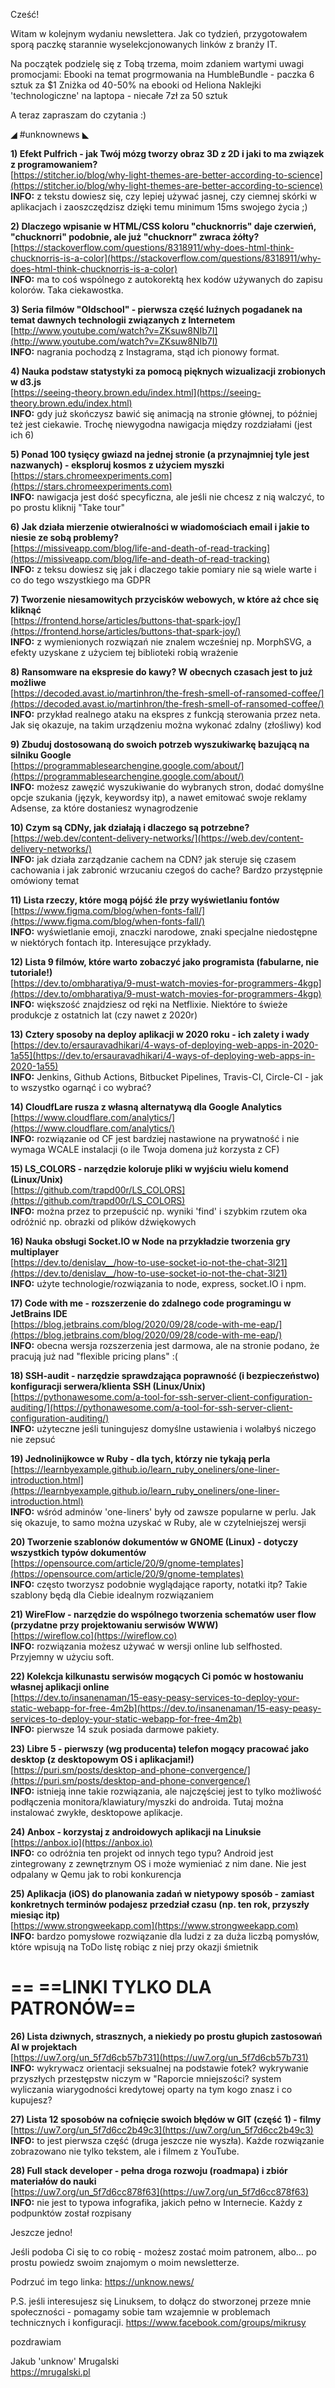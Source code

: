 Cześć!

Witam w kolejnym wydaniu newslettera. Jak co tydzień, przygotowałem sporą paczkę starannie wyselekcjonowanych linków z branży IT.

 

Na początek podzielę się z Tobą trzema, moim zdaniem wartymi uwagi promocjami:
Ebooki na temat progrmowania na HumbleBundle - paczka 6 sztuk za $1
Zniżka od 40-50% na ebooki od Heliona
Naklejki 'technologiczne' na laptopa - niecałe 7zł za 50 sztuk
 

A teraz zapraszam do czytania :)

 

◢ #unknownews ◣


**1) Efekt Pulfrich - jak Twój mózg tworzy obraz 3D z 2D i jaki to ma związek z programowaniem?**  
[https://stitcher.io/blog/why-light-themes-are-better-according-to-science](https://stitcher.io/blog/why-light-themes-are-better-according-to-science)  
**INFO:** z tekstu dowiesz się, czy lepiej używać jasnej, czy ciemnej skórki w aplikacjach i zaoszczędzisz dzięki temu minimum 15ms swojego życia ;)  


**2) Dlaczego wpisanie w HTML/CSS koloru "chucknorris" daje czerwień, "chucknorri" podobnie, ale już "chucknorr" zwraca żółty?**  
[https://stackoverflow.com/questions/8318911/why-does-html-think-chucknorris-is-a-color](https://stackoverflow.com/questions/8318911/why-does-html-think-chucknorris-is-a-color)  
**INFO:** ma to coś wspólnego z autokorektą hex kodów używanych do zapisu kolorów. Taka ciekawostka.  


**3) Seria filmów "Oldschool" - pierwsza część luźnych pogadanek na temat dawnych technologii związanych z Internetem**  
[http://www.youtube.com/watch?v=ZKsuw8NIb7I](http://www.youtube.com/watch?v=ZKsuw8NIb7I)  
**INFO:** nagrania pochodzą z Instagrama, stąd ich pionowy format.  


**4) Nauka podstaw statystyki za pomocą pięknych wizualizacji zrobionych w d3.js**  
[https://seeing-theory.brown.edu/index.html](https://seeing-theory.brown.edu/index.html)  
**INFO:** gdy już skończysz bawić się animacją na stronie głównej, to później też jest ciekawie. Trochę niewygodna nawigacja między rozdziałami (jest ich 6)  


**5) Ponad 100 tysięcy gwiazd na jednej stronie (a przynajmniej tyle jest nazwanych) - eksploruj kosmos z użyciem myszki**  
[https://stars.chromeexperiments.com](https://stars.chromeexperiments.com)  
**INFO:** nawigacja jest dość specyficzna, ale jeśli nie chcesz z nią walczyć, to po prostu kliknij "Take tour"  


**6) Jak działa mierzenie otwieralności w wiadomościach email i jakie to niesie ze sobą problemy?**  
[https://missiveapp.com/blog/life-and-death-of-read-tracking](https://missiveapp.com/blog/life-and-death-of-read-tracking)  
**INFO:** z teksu dowiesz się jak i dlaczego takie pomiary nie są wiele warte i co do tego wszystkiego ma GDPR  


**7) Tworzenie niesamowitych przycisków webowych, w które aż chce się kliknąć**  
[https://frontend.horse/articles/buttons-that-spark-joy/](https://frontend.horse/articles/buttons-that-spark-joy/)  
**INFO:** z wymienionych rozwiązań nie znalem wcześniej np. MorphSVG, a efekty uzyskane z użyciem tej biblioteki robią wrażenie  


**8) Ransomware na ekspresie do kawy? W obecnych czasach jest to już możliwe**  
[https://decoded.avast.io/martinhron/the-fresh-smell-of-ransomed-coffee/](https://decoded.avast.io/martinhron/the-fresh-smell-of-ransomed-coffee/)  
**INFO:** przykład realnego ataku na ekspres z funkcją sterowania przez neta. Jak się okazuje, na takim urządzeniu można wykonać zdalny (złośliwy) kod  


**9) Zbuduj dostosowaną do swoich potrzeb wyszukiwarkę bazującą na silniku Google**  
[https://programmablesearchengine.google.com/about/](https://programmablesearchengine.google.com/about/)  
**INFO:** możesz zawęzić wyszukiwanie do wybranych stron, dodać domyślne opcje szukania (język, keywordsy itp), a nawet emitować swoje reklamy Adsense, za które dostaniesz wynagrodzenie  


**10) Czym są CDNy, jak działają i dlaczego są potrzebne?**  
[https://web.dev/content-delivery-networks/](https://web.dev/content-delivery-networks/)  
**INFO:** jak działa zarządzanie cachem na CDN? jak steruje się czasem cachowania i jak zabronić wrzucaniu czegoś do cache? Bardzo przystępnie omówiony temat  


**11) Lista rzeczy, które mogą pójść źle przy wyświetlaniu fontów**  
[https://www.figma.com/blog/when-fonts-fall/](https://www.figma.com/blog/when-fonts-fall/)  
**INFO:** wyświetlanie emoji, znaczki narodowe, znaki specjalne niedostępne w niektórych fontach itp. Interesujące przykłady.  


**12) Lista 9 filmów, które warto zobaczyć jako programista (fabularne, nie tutoriale!)**  
[https://dev.to/ombharatiya/9-must-watch-movies-for-programmers-4kgp](https://dev.to/ombharatiya/9-must-watch-movies-for-programmers-4kgp)  
**INFO:** większość znajdziesz od ręki na Netflixie. Niektóre to świeże produkcje z ostatnich lat (czy nawet z 2020r)  


**13) Cztery sposoby na deploy aplikacji w 2020 roku - ich zalety i wady**  
[https://dev.to/ersauravadhikari/4-ways-of-deploying-web-apps-in-2020-1a55](https://dev.to/ersauravadhikari/4-ways-of-deploying-web-apps-in-2020-1a55)  
**INFO:** Jenkins, Github Actions, Bitbucket Pipelines, Travis-CI, Circle-CI - jak to wszystko ogarnąć i co wybrać?  


**14) CloudfLare rusza z własną alternatywą dla Google Analytics**  
[https://www.cloudflare.com/analytics/](https://www.cloudflare.com/analytics/)  
**INFO:** rozwiązanie od CF jest bardziej nastawione na prywatność i nie wymaga WCALE instalacji (o ile Twoja domena już korzysta z CF)  


**15) LS_COLORS - narzędzie koloruje pliki w wyjściu wielu komend (Linux/Unix)**  
[https://github.com/trapd00r/LS_COLORS](https://github.com/trapd00r/LS_COLORS)  
**INFO:** można przez to przepuścić np. wyniki 'find' i szybkim rzutem oka odróżnić np. obrazki od plików dźwiękowych  


**16) Nauka obsługi Socket.IO w Node na przykładzie tworzenia gry multiplayer**  
[https://dev.to/denislav__/how-to-use-socket-io-not-the-chat-3l21](https://dev.to/denislav__/how-to-use-socket-io-not-the-chat-3l21)  
**INFO:** użyte technologie/rozwiązania to node, express, socket.IO i npm.  


**17) Code with me - rozszerzenie do zdalnego code programingu w JetBrains IDE**  
[https://blog.jetbrains.com/blog/2020/09/28/code-with-me-eap/](https://blog.jetbrains.com/blog/2020/09/28/code-with-me-eap/)  
**INFO:** obecna wersja rozszerzenia jest darmowa, ale na stronie podano, że pracują już nad "flexible pricing plans" :(  


**18) SSH-audit - narzędzie sprawdzająca poprawność (i bezpieczeństwo) konfiguracji serwera/klienta SSH (Linux/Unix)**  
[https://pythonawesome.com/a-tool-for-ssh-server-client-configuration-auditing/](https://pythonawesome.com/a-tool-for-ssh-server-client-configuration-auditing/)  
**INFO:** użyteczne jeśli tuningujesz domyślne ustawienia i wolałbyś niczego nie zepsuć  


**19) Jednolinijkowce w Ruby - dla tych, którzy nie tykają perla**  
[https://learnbyexample.github.io/learn_ruby_oneliners/one-liner-introduction.html](https://learnbyexample.github.io/learn_ruby_oneliners/one-liner-introduction.html)  
**INFO:** wśród adminów 'one-liners' były od zawsze popularne w perlu. Jak się okazuje, to samo można uzyskać w Ruby, ale w czytelniejszej wersji  


**20) Tworzenie szablonów dokumentów w GNOME (Linux) - dotyczy wszystkich typów dokumentów**  
[https://opensource.com/article/20/9/gnome-templates](https://opensource.com/article/20/9/gnome-templates)  
**INFO:** często tworzysz podobnie wyglądające raporty, notatki itp? Takie szablony będą dla Ciebie idealnym rozwiązaniem  


**21) WireFlow - narzędzie do wspólnego tworzenia schematów user flow (przydatne przy projektowaniu serwisów WWW)**  
[https://wireflow.co](https://wireflow.co)  
**INFO:** rozwiązania możesz używać w wersji online lub selfhosted. Przyjemny w użyciu soft.  


**22) Kolekcja kilkunastu serwisów mogących Ci pomóc w hostowaniu własnej aplikacji online**  
[https://dev.to/insanenaman/15-easy-peasy-services-to-deploy-your-static-webapp-for-free-4m2b](https://dev.to/insanenaman/15-easy-peasy-services-to-deploy-your-static-webapp-for-free-4m2b)  
**INFO:** pierwsze 14 szuk posiada darmowe pakiety.  


**23) Libre 5 - pierwszy (wg producenta) telefon mogący pracować jako desktop (z desktopowym OS i aplikacjami!)**  
[https://puri.sm/posts/desktop-and-phone-convergence/](https://puri.sm/posts/desktop-and-phone-convergence/)  
**INFO:** istnieją inne takie rozwiązania, ale najczęściej jest to tylko możliwość podłączenia monitora/klawiatury/myszki do androida. Tutaj można instalować zwykłe, desktopowe aplikacje.  


**24) Anbox - korzystaj z androidowych aplikacji na Linuksie**  
[https://anbox.io](https://anbox.io)  
**INFO:** co odróżnia ten projekt od innych tego typu? Android jest zintegrowany z zewnętrznym OS i może wymieniać z nim dane. Nie jest odpalany w Qemu jak to robi konkurencja  


**25) Aplikacja (iOS) do planowania zadań w nietypowy sposób - zamiast konkretnych terminów podajesz przedział czasu (np. ten rok, przyszły miesiąc itp)**  
[https://www.strongweekapp.com](https://www.strongweekapp.com)  
**INFO:** bardzo pomysłowe rozwiązanie dla ludzi z za duża liczbą pomysłów, które wpisują na ToDo listę robiąc z niej przy okazji śmietnik  


== **==LINKI TYLKO DLA PATRONÓW==**
 ==

**26) Lista dziwnych, strasznych, a niekiedy po prostu głupich zastosowań AI w projektach**  
[https://uw7.org/un_5f7d6cb57b731](https://uw7.org/un_5f7d6cb57b731)  
**INFO:** wykrywacz orientacji seksualnej na podstawie fotek? wykrywanie przyszłych przestępstw niczym w "Raporcie mniejszości? system wyliczania wiarygodności kredytowej oparty na tym kogo znasz i co kupujesz?  


**27) Lista 12 sposobów na cofnięcie swoich błędów w GIT (część 1) - filmy**  
[https://uw7.org/un_5f7d6cc2b49c3](https://uw7.org/un_5f7d6cc2b49c3)  
**INFO:** to jest pierwsza część (druga jeszcze nie wyszła). Każde rozwiązanie zobrazowano nie tylko tekstem, ale i filmem z YouTube.  


**28) Full stack developer - pełna droga rozwoju (roadmapa) i zbiór materiałów do nauki**  
[https://uw7.org/un_5f7d6cc878f63](https://uw7.org/un_5f7d6cc878f63)  
**INFO:** nie jest to typowa infografika, jakich pełno w Internecie. Każdy z podpunktów został rozpisany  


 

Jeszcze jedno!

Jeśli podoba Ci się to co robię - możesz zostać moim patronem, albo... po prostu powiedz swoim znajomym o moim newsletterze.

Podrzuć im tego linka: https://unknow.news/

 

P.S. jeśli interesujesz się Linuksem, to dołącz do stworzonej przeze mnie społeczności - pomagamy sobie tam wzajemnie w problemach technicznych i konfiguracji. https://www.facebook.com/groups/mikrusy

 
pozdrawiam

Jakub 'unknow' Mrugalski  
https://mrugalski.pl